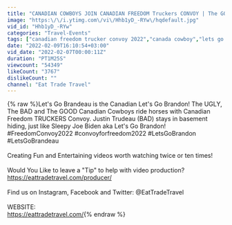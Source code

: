 ```yaml
---
title: "CANADIAN COWBOYS JOIN CANADIAN FREEDOM Truckers CONVOY | The GOOD, BAD and UGLY (emotional)"
image: "https:\/\/i.ytimg.com\/vi\/Hhb1yD_-RYw\/hqdefault.jpg"
vid_id: "Hhb1yD_-RYw"
categories: "Travel-Events"
tags: ["canadian freedom trucker convoy 2022","canada cowboy","lets go brandon"]
date: "2022-02-09T16:10:54+03:00"
vid_date: "2022-02-07T00:00:11Z"
duration: "PT1M25S"
viewcount: "54349"
likeCount: "3767"
dislikeCount: ""
channel: "Eat Trade Travel"
---
```

{% raw %}Let's Go Brandeau is the Canadian Let's Go Brandon! The UGLY, The BAD and The GOOD Canadian Cowboys ride horses with Canadian Freedom TRUCKERS Convoy. Justin Trudeau (BAD) stays in basement hiding, just like Sleepy Joe Biden aka Let's Go Brandon! #FreedomConvoy2022 #convoyforfreedom2022 #LetsGoBrandon #LetsGoBrandeau<br /><br />Creating Fun and Entertaining videos worth watching twice or ten times!<br /><br />Would You Like to leave a &quot;Tip&quot; to help with video production?<br /><a rel="nofollow" target="blank" href="https://eattradetravel.com/producer/">https://eattradetravel.com/producer/</a><br /><br />Find us on Instagram, Facebook and Twitter: @EatTradeTravel<br /><br />WEBSITE:<br /><a rel="nofollow" target="blank" href="https://eattradetravel.com/">https://eattradetravel.com/</a>{% endraw %}
